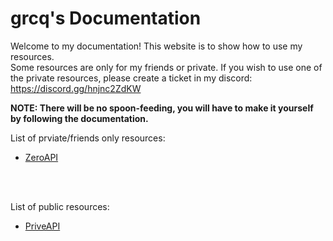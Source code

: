 # grcq's Documentation

Welcome to my documentation! This website is to show how to use my resources.<br>
Some resources are only for my friends or private. If you wish to use one of the private resources, please create a ticket in my discord:<br>
https://discord.gg/hnjnc2ZdKW<br>

**NOTE: There will be no spoon-feeding, you will have to make it yourself by following the documentation.**

List of prviate/friends only resources:
- <a href="/#/zeroapi">ZeroAPI</a>
<br>
<br>

List of public resources: 
- <a href="/#/priveapi">PriveAPI</a>
<br>
<br>
